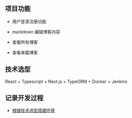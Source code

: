 ## 项目功能

- 用户登录注册功能

- markdown 编辑博客内容

- 查看所有博客

- 查看单篇博客

## 技术选型

React + Typescript + Next.js + TypeORM + Docker + Jenkins

## 记录开发过程

- [根据技术选型搭建环境]()






